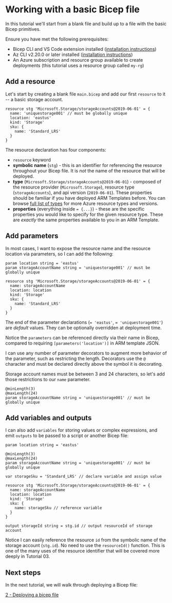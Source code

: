 # Working with a basic Bicep file

In this tutorial we'll start from a blank file and build up to a file with the basic Bicep primitives.

Ensure you have met the following prerequisites:

* Bicep CLI and VS Code extension installed ([installation instructions](../installing.md))
* Az CLI v2.20.0 or later installed ([installation instructions](https://docs.microsoft.com/cli/azure/install-azure-cli))
* An Azure subscription and resource group available to create deployments (this tutorial uses a resource group called `my-rg`)

## Add a resource

Let's start by creating a blank file `main.bicep` and add our first `resource` to it -- a basic storage account.

```bicep
resource stg 'Microsoft.Storage/storageAccounts@2019-06-01' = {
  name: 'uniquestorage001' // must be globally unique
  location: 'eastus'
  kind: 'Storage'
  sku: {
    name: 'Standard_LRS'
  }
}
```

The resource declaration has four components:

* `resource` keyword
* **symbolic name** (`stg`) - this is an identifier for referencing the resource throughout your Bicep file. It is *not* the name of the resource that will be deployed.
* **type** (`Microsoft.Storage/storageAccounts@2019-06-01`) - composed of the resource provider (`Microsoft.Storage`), resource type (`storageAccounts`), and api version (`2019-06-01`). These properties should be familiar if you have deployed ARM Templates before. You can browse [full list of types](https://docs.microsoft.com/rest/api/resources/) for more Azure resource types and versions.
* **properties** (everything inside `= {...}`) - these are the specific properties you would like to specify for the given resource type. These are *exactly* the same properties available to you in an ARM Template.

## Add parameters

In most cases, I want to expose the resource name and the resource location via parameters, so I can add the following:

```
param location string = 'eastus'
param storageAccountName string = 'uniquestorage001' // must be globally unique

resource stg 'Microsoft.Storage/storageAccounts@2019-06-01' = {
  name: storageAccountName
  location: location
  kind: 'Storage'
  sku: {
    name: 'Standard_LRS'
  }
}
```

The end of the parameter declarations (`= 'eastus'`, `= 'uniquestorage001'`) are *default* values. They can be optionally overridden at deployment time.

Notice the `parameters` can be referenced directly via their name in Bicep, compared to requiring `[parameters('location')]` in ARM template JSON.

I can use any number of parameter decorators to augment more behavior of the parameter, such as restricting the length. Decorators use the `@` character and must be declared directly above the symbol it is decorating.  

Storage account names must be between 3 and 24 characters, so let's add those restrictions to our `name` parameter.

```bicep
@minLength(3)
@maxLength(24)
param storageAccountName string = 'uniquestorage001' // must be globally unique
```

## Add variables and outputs

I can also add `variables` for storing values or complex expressions, and emit `outputs` to be passed to a script or another Bicep file:

```
param location string = 'eastus'

@minLength(3)
@maxLength(24)
param storageAccountName string = 'uniquestorage001' // must be globally unique

var storageSku = 'Standard_LRS' // declare variable and assign value

resource stg 'Microsoft.Storage/storageAccounts@2019-06-01' = {
  name: storageAccountName
  location: location
  kind: 'Storage'
  sku: {
    name: storageSku // reference variable
  }
}

output storageId string = stg.id // output resourceId of storage account
```

Notice I can easily reference the resource `id` from the symbolic name of the storage account (`stg.id`). No need to use the `resourceId()` function. This is one of the many uses of the resource identifier that will be covered more deeply in Tutorial 03.

## Next steps

In the next tutorial, we will walk through deploying a Bicep file:

[2 - Deploying a bicep file](./02-deploying-a-bicep-file.md)
